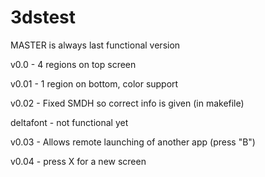 # 3dstest

MASTER is always last functional version

v0.0 - 4 regions on top screen

v0.01 - 1 region on bottom, color support

v0.02 - Fixed SMDH so correct info is given (in makefile)

deltafont - not functional yet

v0.03 - Allows remote launching of another app (press "B")

v0.04 - press X for a new  screen
